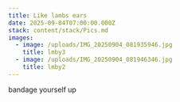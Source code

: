 ```yaml
---
title: Like lambs ears
date: 2025-09-04T07:00:00.000Z
stack: content/stack/Pics.md
images:
  - image: /uploads/IMG_20250904_081935946.jpg
    title: lmby3
  - image: /uploads/IMG_20250904_081946346.jpg
    title: lmby2
---
```


bandage yourself up
